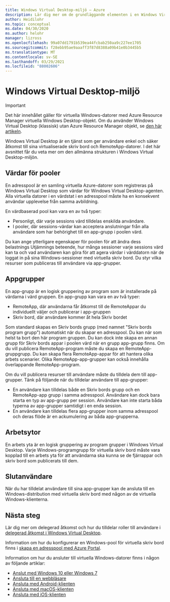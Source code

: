 ```yaml
---
title: Windows Virtual Desktop-miljö – Azure
description: Lär dig mer om de grundläggande elementen i en Windows Virtual Desktop-miljö, t. ex. värdar för pooler och app-grupper.
author: Heidilohr
ms.topic: conceptual
ms.date: 04/30/2020
ms.author: helohr
manager: lizross
ms.openlocfilehash: 99a07dd1791b539ea44fcbab250aa9c227ee1705
ms.sourcegitcommit: f28ebb95ae9aaaff3f87d8388a09b41e0b3445b5
ms.translationtype: MT
ms.contentlocale: sv-SE
ms.lasthandoff: 03/29/2021
ms.locfileid: "88002606"
---
```

# <a name="windows-virtual-desktop-environment"></a>Windows Virtual Desktop-miljö

>[!IMPORTANT]
>Det här innehållet gäller för virtuella Windows-datorer med Azure Resource Manager virtuella Windows Desktop-objekt. Om du använder Windows Virtual Desktop (klassisk) utan Azure Resource Manager objekt, se [den här artikeln](./virtual-desktop-fall-2019/environment-setup-2019.md).

Windows Virtual Desktop är en tjänst som ger användare enkel och säker åtkomst till sina virtualiserade skriv bord och RemoteApp-datorer. I det här avsnittet får du veta mer om den allmänna strukturen i Windows Virtual Desktop-miljön.

## <a name="host-pools"></a>Värdar för pooler

En adresspool är en samling virtuella Azure-datorer som registreras på Windows Virtual Desktop som värdar för Windows Virtual Desktop-agenten. Alla virtuella datorer i en värdstat i en adresspool måste ha en konsekvent användar upplevelse från samma avbildning.

En värdbaserad pool kan vara en av två typer:

- Personligt, där varje sessions värd tilldelas enskilda användare.
- I pooler, där sessions-värdar kan acceptera anslutningar från alla användare som har behörighet till en app-grupp i poolen värd.

Du kan ange ytterligare egenskaper för poolen för att ändra dess belastnings Utjämnings beteende, hur många sessioner varje sessions värd kan ta och vad användaren kan göra för att agera värdar i värddatorn när de loggat in på sina Windows-sessioner med virtuella skriv bord. Du styr vilka resurser som publiceras till användare via app-grupper.

## <a name="app-groups"></a>Appgrupper

En app-grupp är en logisk gruppering av program som är installerade på värdarna i värd gruppen. En app-grupp kan vara en av två typer:

- RemoteApp, där användarna får åtkomst till de RemoteAppar du individuellt väljer och publicerar i app-gruppen
- Skriv bord, där användare kommer åt hela Skriv bordet

Som standard skapas en Skriv bords grupp (med namnet "Skriv bords program grupp") automatiskt när du skapar en adresspool. Du kan när som helst ta bort den här program gruppen. Du kan dock inte skapa en annan grupp för Skriv bords appar i poolen värd när en grupp app-grupp finns. Om du vill publicera RemoteApp-program måste du skapa en RemoteApp-gruppgrupp. Du kan skapa flera RemoteApp-appar för att hantera olika arbets scenarier. Olika RemoteApp-app-grupper kan också innehålla överlappande RemoteApp-program.

Om du vill publicera resurser till användare måste du tilldela dem till app-grupper. Tänk på följande när du tilldelar användare till app-grupper:

- En användare kan tilldelas både en Skriv bords grupp och en RemoteApp-app grupp i samma adresspool. Användare kan dock bara starta en typ av app-grupp per session. Användare kan inte starta båda typerna av app-grupper samtidigt i en enda session.
- En användare kan tilldelas flera app-grupper inom samma adresspool och deras flöde är en ackumulering av båda app-grupperna.

## <a name="workspaces"></a>Arbetsytor

En arbets yta är en logisk gruppering av program grupper i Windows Virtual Desktop. Varje Windows-programgrupp för virtuella skriv bord måste vara kopplad till en arbets yta för att användarna ska kunna se de fjärrappar och skriv bord som publicerats till dem.

## <a name="end-users"></a>Slutanvändare

När du har tilldelat användare till sina app-grupper kan de ansluta till en Windows-distribution med virtuella skriv bord med någon av de virtuella Windows-klienterna.

## <a name="next-steps"></a>Nästa steg

Lär dig mer om delegerad åtkomst och hur du tilldelar roller till användare i [delegerad åtkomst i Windows Virtual Desktop](delegated-access-virtual-desktop.md).

Information om hur du konfigurerar en Windows-pool för virtuella skriv bord finns i [skapa en adresspool med Azure Portal](create-host-pools-azure-marketplace.md).

Information om hur du ansluter till virtuella Windows-datorer finns i någon av följande artiklar:

- [Anslut med Windows 10 eller Windows 7](connect-windows-7-10.md)
- [Ansluta till en webbläsare](connect-web.md)
- [Ansluta med Android-klienten](connect-android.md)
- [Ansluta med macOS-klienten](connect-macos.md)
- [Ansluta med iOS-klienten](connect-ios.md)